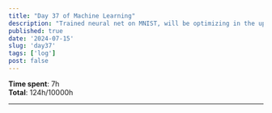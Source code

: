 ```yaml
---
title: "Day 37 of Machine Learning"
description: "Trained neural net on MNIST, will be optimizing in the upcoming days"
published: true
date: '2024-07-15'
slug: 'day37'
tags: ['log']
post: false
---
```

<script>
    import Image from '$lib/components/Image.svelte';
</script>

**Time spent**: 7h<br /> **Total**: 124h/10000h

___

